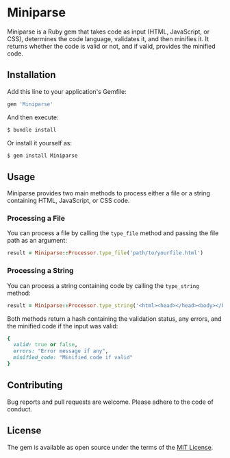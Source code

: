 # Miniparse

Miniparse is a Ruby gem that takes code as input (HTML, JavaScript, or CSS), determines the code language, validates it, and then minifies it. It returns whether the code is valid or not, and if valid, provides the minified code.

## Installation

Add this line to your application's Gemfile:

```ruby
gem 'Miniparse'
```

And then execute:

```bash
$ bundle install
```

Or install it yourself as:

```bash
$ gem install Miniparse
```

## Usage

Miniparse provides two main methods to process either a file or a string containing HTML, JavaScript, or CSS code.

### Processing a File

You can process a file by calling the `type_file` method and passing the file path as an argument:

```ruby
result = Miniparse::Processor.type_file('path/to/yourfile.html')
```

### Processing a String

You can process a string containing code by calling the `type_string` method:

```ruby
result = Miniparse::Processor.type_string('<html><head></head><body></body></html>')
```

Both methods return a hash containing the validation status, any errors, and the minified code if the input was valid:

```ruby
{
  valid: true or false,
  errors: "Error message if any",
  minified_code: "Minified code if valid"
}
```

## Contributing

Bug reports and pull requests are welcome. Please adhere to the code of conduct.

## License

The gem is available as open source under the terms of the [MIT License](https://opensource.org/licenses/MIT).
